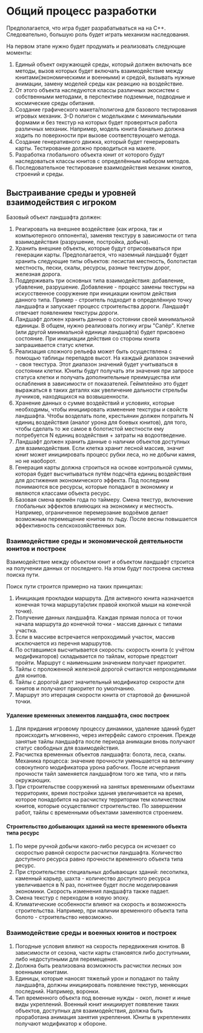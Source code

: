 # Общий процесс разработки 

Предполагается, что игра будет разрабатываться на на C++. Следовательно, большую роль будет играть механизм наследования. 

На первом этапе нужно будет продумать и реализовать следующие моменты:

1. Единый объект окружающей среды, который должен включать все методы, вызов которых будет включать взаимодействие между юнитами(экономическими и военными) и средой, вызывать нужные анимации, замену моделей среды как реакцию на воздействие. 
2. От этого объекта наследуются классы различных экосистем с собственными методами, в перспективе подземные, подводные и космические среды обитания. 
3. Создание графического макета/полигона для базового тестирования игровых механик. 3-D полигон с модельками с минимальными формами и без текстур на которых будет проверяться работа различных механик. Например, модель юнита банально должна ходить по поверхности при вызове соответствующего метода.
4. Создание генеративного движка, который будет генерировать карты. Тестирование должно проводиться на макете. 
5. Разработка глобального объекта юнит от которого будут наследоваться классы юнитов с определённым набором методов.
7. Последовательное тестирование взаимодействия механик юнитов, строений и среды. 

## Выстраивание среды и уровней взаимодействия с игроком

Базовый объект ландшафта должен:

1. Реагировать на внешнее воздействие (как игрока, так и компьютерного оппонента), заменяя текстуру в зависимости от типа взаимодействия (разрушение, постройка, добыча). 
2. Хранить внешние объекты, которые будут отрисовываться при генерации карты. Предполагается, что наземный ландшафт будет хранить следующие типы объектов: лесистая местность, болотистая местность, пески, скалы, ресурсы, разные текстуры дорог, железная дорога. 
3. Поддерживать три основных типа взаимодействия: добавление, убавление, разрушение. Добавление - процесс замены текстуры на искусственное сооружение при инициации юнитом действия данного типа. Пример - строитель подходит в определённую точку ландшафта и запускает процесс строительства дороги. Ландшафт отвечает появлением текстуры дороги. 
4. Ландшафт должен хранить данные о состоянии своей минимальной единицы. В общем, нужно реализовать логику игры "Сапёр". Клетке (или другой минимальной единице ландшафта) будет присвоено состояние. При инициации действия со стороны юнита запрашивается статус клетки. 
5. Реализация сложного рельефа может быть осуществлена с помощью таблицы перепадов высот. На каждый диапазон значений - своя текстура. Этот диапазон значений будет учитываться в состоянии клетки. Юниты будут получать эти значения при запросе статуса клетки и получать дополнительные преимущества или ослабления в зависимости от показателей. Геймплейно это будет выражаться в таких деталях как увеличение дальности стрельбы лучников, находящихся на возвышенности.
6. Хранение данных о сумме воздействий и условиях, которые необходимы, чтобы инициировать изменение текстуры и свойств ландшафта. Чтобы возделать поле, крестьянин должен потратить N единиц воздействия (аналог урона для боевых юнитов), для того, чтобы сделать то же самое в болотистой местности  ему потребуется N единиц воздействия + затраты на водоотведение. 
7. Ландшафт должен хранить данные о наличии объектов доступных для взаимодействия. Если клетка хранит лесной массив, значит юнит может инициировать процесс рубки леса, но не добычи камня, но не наоборот. 
8. Генерация карты должна строиться на основе контрольной суммы, которая будет высчитываться путём подсчёта единиц воздействия для достижения экономического эффекта. Под последним понимаются все ресурсы, которые попадают в экономику и являются классами объекта ресурс.
9. Базовая смена времён года по таймеру. Смена текстур, включение глобальных эффектов влияющих на экономику и местность. Например, ограниченное перемерзание водоёмов делает возможным перемещение юнитов по льду. После весны повышается эффективность селскохозяйственных зон.

### Взаимодействие среды и экономической деятельности юнитов и построек

Взаимодействие между объектом юнит и объектом ландшафт строится на получении данных от последнего. На этом будут построена система поиска пути. 

Поиск пути строится примерно на таких принципах:

1. Инициация прокладки маршрута. Для активного юнита назначается конечная точка маршрута(клик правой кнопкой мыши на конечной точке). 
2. Получение данных ландшафта. Каждая прямая полоса от точки начала маршрута до конечной точки - массив данных с типами участка.
3. Если в массиве встречается непроходимый участок, массив исключается из перечня маршрутов.
4. По оставшимся высчитывается скорость: скорость юнита (с учётом модификаторов) складывается по тайлам, которые предстоит пройти. Маршрут с наименьшим значением получает приоритет. 
5. Тайлы с проложенной железной дорогой считаются непроходимыми для юнитов. 
6. Тайлы с дорогой дают значительный модификатор скорости для юнитов и получают приоритет по умолчанию. 
7. Маршрут это итерация скорости юнита от стартовой до финишной точки. 

#### Удаление временных элементов ландшафта, снос построек

1. Для придания игровому процессу динамики, удаление зданий будет происходить мгновенно, через интерфейс самого строения. Прежде занятые тайлы ландшафта после периода анимации вновь получают статус свободных для взаимодействия. 
2. Расчистка временных объектов ландшафта: болота, леса, скалы. Механика процесса: значение прочности уменьшается на величину совокупного модификатора урона рабочих. После исчерпания прочности тайл заменяется ландшафтом того же типа, что и пять окружающих.
3. При строительстве сооружений на занятых временными объектами территориях, время постройки здания увеличивается на время, которое понадобится на расчистку территории тем количеством юнитов, которые осуществляют строительство. По завершении работ, тайлы с временными объектами заменяются строением.

#### Строительство добывающих зданий на месте временного объекта типа ресурс

1. По мере ручной добычи какого-либо ресурса он исчезает со скоростью равной скорости расчистки ландшафта. Количество доступного ресурса равно прочности временного объекта типа ресурс.
2. При строительстве специальных добывающих зданий: лесопилка, каменный карьер, шахта - количество доступного ресурса увеличивается в N раз, понятнее будет после моделирования экономики. Скорость изменения ландшафта также падает.
3. Смена текстур с переходом в новую эпоху. 
4. Климатические особенности влияют на скорость и возможность строительства. Например, при наличии временного объекта типа болото - строительство невозможно.

### Взаимодействие среды и военных юнитов и построек

1. Погодные условия влияют на скорость передвижения юнитов. В зависимости от сезона, части карты становятся либо доступными, либо недоступными для перемещения. 
2. Должна быть реализована возможность расчистки лесных зон военными юнитами.
3. Единицы, которые наносят тяжелый урон и попадают по тайлу ландшафта, должны инициировать появление текстур, меняющих последний. Например, воронки.
4. Тип временного объекта под военные нужды - окоп, люнет и иные виды укреплений. Военный юнит инициирует появление таких объектов, доступных для взаимодействия, должна быть проработана анимация занятия укрепления. Юниты в укреплениях получают модификатор к обороне.
